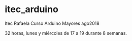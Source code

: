 # itec_arduino
Itec Rafaela Curso Arduino Mayores ago2018

32 horas, lunes y miércoles de 17 a 19 durante 8 semanas.
